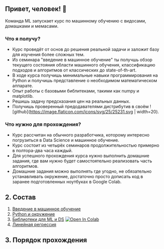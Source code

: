 ## Привет, человек! 🤖

Команда ML запускает курс по машинному обучению с видосами, домашками и
мемаcами.


### Что я получу?
- Курс проведёт от основ до решения реальной задачи и заложит базу для изучения более сложных тем.
- Из семинара "введение в машинное обучение" ты получшь обзор текущего состояния области машинного обучения, классификацию подходов и алгоритмов от классических до state-of-th-art.
- В ходе курса получишь минимальные навыки программирования на Python и получишь представление о необходимом математическом аппарате.
- Опыт работы с базовыми библитеками, такими как numpy и matplotlib.
- Решишь задачу предсказания цен на реальных данных.
- Получишь проверенный предодавателями дистрибутив в своём ![github](https://image.flaticon.com/icons/svg/25/25231.svg | width=20). 

### Что нужно для прохождения?
- Курс рассчитан на обычного разработчика, которому интересно погрузиться в Data Science и машинное обучение.
- Курс состоит из четырёх семинаров продолжительностью примерно в полтора-два часа каждый.
- Для успешного прохождения курса нужно выполнить домашние задания, где вам нужно будет самостоятельно реализовать часть алгоритмов. 
- Домашние задания можно выполнять где угодно, не обязательно устанавливать окружение, достаточно просто дописать код в заранее подготовленных ноутбуках в Google Colab.


## 2. Состав

1. [Введение в машинное обучение](https://docs.google.com/presentation/d/1YWKiDTNDOX4lxNjyxqV1brSXZOzV-LqRiSsqxCZeRfE/edit?usp=sharing)
2. [Python и окружение](https://github.com/mts-machines-learn/ml-course-dec2019)
3. [Библиотеки для ML и DS](./3.%20%D0%9E%D1%81%D0%BD%D0%BE%D0%B2%D0%BD%D1%8B%D0%B5%20%D0%B1%D0%B8%D0%B1%D0%BB%D0%B8%D0%BE%D1%82%D0%B5%D0%BA%D0%B8/Lesson_3.ipynb) [![Open In Colab](https://colab.research.google.com/assets/colab-badge.svg)](https://colab.research.google.com/github/mts-machines-learn/ml-course-dec2019/blob/dev/3.%20%D0%9E%D1%81%D0%BD%D0%BE%D0%B2%D0%BD%D1%8B%D0%B5%20%D0%B1%D0%B8%D0%B1%D0%BB%D0%B8%D0%BE%D1%82%D0%B5%D0%BA%D0%B8/Lesson_3.ipynb)
4. [Линейная регрессия](https://github.com/mts-machines-learn/ml-course-dec2019)

## 3. Порядок прохождения






